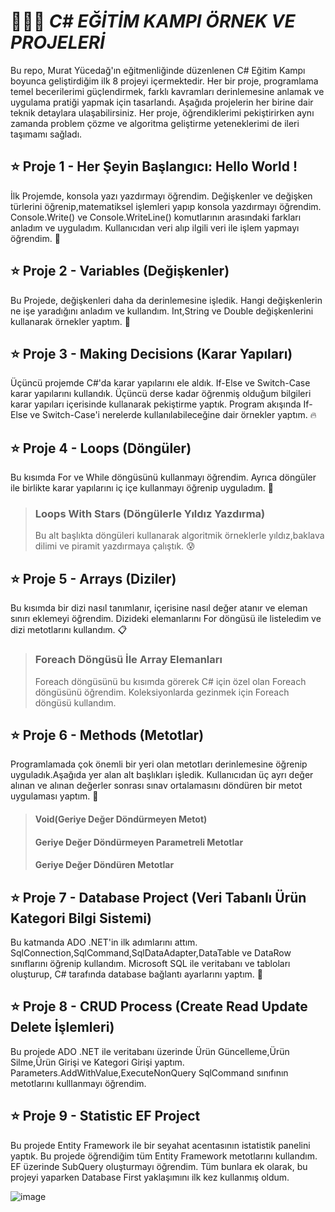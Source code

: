 # 🧑🏽‍💻 *_C# EĞİTİM KAMPI ÖRNEK VE PROJELERİ_*
Bu repo, Murat Yücedağ'ın eğitmenliğinde düzenlenen C# Eğitim Kampı boyunca geliştirdiğim ilk 8 projeyi içermektedir. Her bir proje, programlama temel becerilerimi güçlendirmek, farklı kavramları derinlemesine anlamak ve uygulama pratiği yapmak için tasarlandı. Aşağıda projelerin her birine dair teknik detaylara ulaşabilirsiniz. Her proje, öğrendiklerimi pekiştirirken aynı zamanda problem çözme ve algoritma geliştirme yeteneklerimi de ileri taşımamı sağladı.

## ⭐ Proje 1 - Her Şeyin Başlangıcı: Hello World !
İlk Projemde, konsola yazı yazdırmayı öğrendim. Değişkenler ve değişken türlerini öğrenip,matematiksel işlemleri yapıp konsola yazdırmayı öğrendim. Console.Write() ve Console.WriteLine() komutlarının arasındaki farkları anladım ve uyguladım. Kullanıcıdan veri alıp ilgili veri ile işlem yapmayı öğrendim. 🚀

## ⭐ Proje 2 - Variables (Değişkenler)
Bu Projede, değişkenleri daha da derinlemesine işledik. Hangi değişkenlerin ne işe yaradığını anladım ve kullandım. Int,String ve Double değişkenlerini kullanarak örnekler yaptım. 👀

## ⭐ Proje 3 - Making Decisions (Karar Yapıları)
Üçüncü projemde C#'da karar yapılarını ele aldık. If-Else ve Switch-Case karar yapılarını kullandık. Üçüncü derse kadar öğrenmiş olduğum bilgileri karar yapıları içerisinde kullanarak pekiştirme yaptık. Program akışında If-Else ve Switch-Case'i nerelerde kullanılabileceğine dair örnekler yaptım. 🔥

## ⭐ Proje 4 - Loops (Döngüler)
Bu kısımda For ve While döngüsünü kullanmayı öğrendim. Ayrıca döngüler ile birlikte karar yapılarını iç içe kullanmayı öğrenip uyguladım. 🔄

>### Loops With Stars (Döngülerle Yıldız Yazdırma)
>Bu alt başlıkta döngüleri kullanarak algoritmik örneklerle yıldız,baklava dilimi ve piramit yazdırmaya çalıştık. 😰

## ⭐ Proje 5 - Arrays (Diziler)
Bu kısımda bir dizi nasıl tanımlanır, içerisine nasıl değer atanır ve eleman sınırı eklemeyi öğrendim. Dizideki elemanlarını For döngüsü ile listeledim ve dizi metotlarını kullandım. 📋
>### Foreach Döngüsü İle Array Elemanları
> Foreach döngüsünü bu kısımda görerek C# için özel olan Foreach döngüsünü öğrendim. Koleksiyonlarda gezinmek için Foreach döngüsü kullandım.

## ⭐ Proje 6 - Methods (Metotlar)
Programlamada çok önemli bir yeri olan metotları derinlemesine öğrenip uyguladık.Aşağıda yer alan alt başlıkları işledik. Kullanıcıdan üç ayrı değer alınan ve alınan değerler sonrası sınav ortalamasını döndüren bir metot uygulaması yaptım. 🧮
>#### Void(Geriye Değer Döndürmeyen Metot)
>#### Geriye Değer Döndürmeyen Parametreli Metotlar
>#### Geriye Değer Döndüren Metotlar

## ⭐ Proje 7 - Database Project (Veri Tabanlı Ürün Kategori Bilgi Sistemi)
Bu katmanda ADO .NET'in ilk adımlarını attım. SqlConnection,SqlCommand,SqlDataAdapter,DataTable ve DataRow sınıflarını öğrenip kullandım. Microsoft SQL ile veritabanı ve tabloları oluşturup, C# tarafında database bağlantı ayarlarını yaptım. 🔌

## ⭐ Proje 8 - CRUD Process (Create Read Update Delete İşlemleri)
Bu projede ADO .NET ile veritabanı üzerinde Ürün Güncelleme,Ürün Silme,Ürün Girişi ve Kategori Girişi yaptım. Parameters.AddWithValue,ExecuteNonQuery SqlCommand sınıfının metotlarını kulllanmayı öğrendim. 

## ⭐ Proje 9 - Statistic EF Project 
Bu projede Entity Framework ile bir seyahat acentasının istatistik panelini yaptık. Bu projede öğrendiğim tüm Entity Framework metotlarını kullandım. EF üzerinde SubQuery oluşturmayı öğrendim. Tüm bunlara ek olarak, bu projeyi yaparken Database First
yaklaşımını ilk kez kullanmış oldum.

![image](https://github.com/user-attachments/assets/36138163-bd51-4e60-b1d2-eceaddf3e804)






